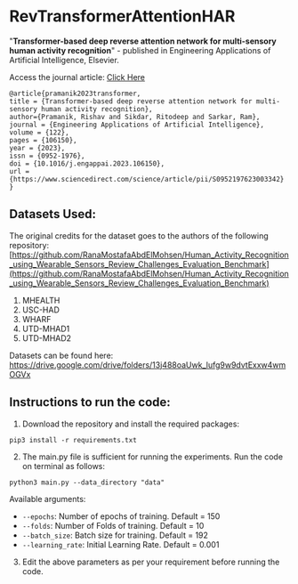 # RevTransformerAttentionHAR
"**Transformer-based deep reverse attention network for multi-sensory human activity recognition**" - published in Engineering Applications of Artificial Intelligence, Elsevier.

Access the journal article: [Click Here](https://www.sciencedirect.com/science/article/pii/S0952197623003342)
```
@article{pramanik2023transformer,
title = {Transformer-based deep reverse attention network for multi-sensory human activity recognition},
author={Pramanik, Rishav and Sikdar, Ritodeep and Sarkar, Ram},
journal = {Engineering Applications of Artificial Intelligence},
volume = {122},
pages = {106150},
year = {2023},
issn = {0952-1976},
doi = {10.1016/j.engappai.2023.106150},
url = {https://www.sciencedirect.com/science/article/pii/S0952197623003342}
}
```


## Datasets Used:
The original credits for the dataset goes to the authors of the following repository: [https://github.com/RanaMostafaAbdElMohsen/Human_Activity_Recognition_using_Wearable_Sensors_Review_Challenges_Evaluation_Benchmark](https://github.com/RanaMostafaAbdElMohsen/Human_Activity_Recognition_using_Wearable_Sensors_Review_Challenges_Evaluation_Benchmark)
1. MHEALTH
2. USC-HAD
3. WHARF
4. UTD-MHAD1
5. UTD-MHAD2

Datasets can be found here: https://drive.google.com/drive/folders/13j488oaUwk_lufg9w9dvtExxw4wmOGVx 

## Instructions to run the code:

1. Download the repository and install the required packages:
```
pip3 install -r requirements.txt
```
2. The main.py file is sufficient for running the experiments. Run the code on terminal as follows:
```
python3 main.py --data_directory "data"
```
Available arguments:
- `--epochs`: Number of epochs of training. Default = 150
- `--folds`: Number of Folds of training. Default = 10
- `--batch_size`: Batch size for training. Default = 192
- `--learning_rate`: Initial Learning Rate. Default = 0.001
3. Edit the above parameters as per your requirement before running the code.

